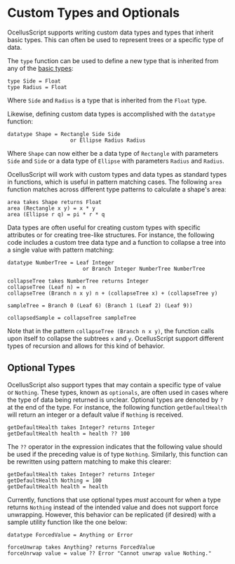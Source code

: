 # Custom Types and Optionals

OcellusScript supports writing custom data types and types that inherit basic types. This can often be used to represent trees or a specific type of data.

The `type` function can be used to define a new type that is inherited from any of the [basic types](#Expressions-and-Basic-Types):

```ocellusscript
type Side = Float
type Radius = Float
```

Where `Side` and `Radius` is a type that is inherited from the `Float` type. 

Likewise, defining custom data types is accomplished with the `datatype` function:

```ocellusscript
datatype Shape = Rectangle Side Side 
                    or Ellipse Radius Radius
```

Where `Shape` can now either be a data type of `Rectangle` with parameters `Side` and `Side` or a data type of `Ellipse` with parameters `Radius` and `Radius`.

OcellusScript will work with custom types and data types as standard types in functions, which is useful in pattern matching cases. The following `area` function matches across different type patterns to calculate a shape's area:

```ocellusscript
area takes Shape returns Float
area (Rectangle x y) = x * y
area (Ellipse r q) = pi * r * q
```

Data types are often useful for creating custom types with specific attributes or for creating tree-like structures. For instance, the following code includes a custom tree data type and a function to collapse a tree into a single value with pattern matching:

```ocellusscript
datatype NumberTree = Leaf Integer
                        or Branch Integer NumberTree NumberTree

collapseTree takes NumberTree returns Integer
collapseTree (Leaf n) = n
collapseTree (Branch n x y) n + (collapseTree x) + (collapseTree y)

sampleTree = Branch 0 (Leaf 6) (Branch 1 (Leaf 2) (Leaf 9))

collapsedSample = collapseTree sampleTree
```

Note that in the pattern `collapseTree (Branch n x y)`, the function calls upon itself to collapse the subtrees `x` and `y`. OcellusScript support different types of recursion and allows for this kind of behavior.

## Optional Types

OcellusScript also support types that may contain a specific type of value or `Nothing`. These types, known as `optionals`, are often used in cases where the type of data being returned is unclear. Optional types are denoted by `?` at the end of the type. For instance, the following function `getDefaultHealth` will return an integer or a default value if `Nothing` is received.

```ocellusscript
getDefaultHealth takes Integer? returns Integer
getDefaultHealth health = health ?? 100
```

The `??` operator in the expression indicates that the following value should be used if the preceding value is of type `Nothing`. Similarly, this function can be rewritten using pattern matching to make this clearer:

```ocellusscript
getDefaultHealth takes Integer? returns Integer
getDefaultHealth Nothing = 100
getDefaultHealth health = health
```

Currently, functions that use optional types _must_ account for when a type returns `Nothing` instead of the intended value and does not support force unwrapping. However, this behavior can be replicated (if desired) with a sample utility function like the one below:

```ocellusscript
datatype ForcedValue = Anything or Error

forceUnwrap takes Anything? returns ForcedValue
forceUnrwap value = value ?? Error "Cannot unwrap value Nothing."
```